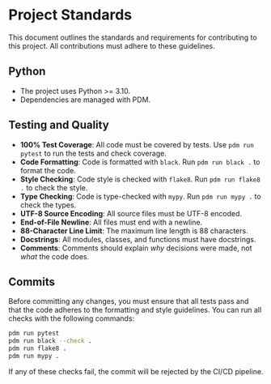 # Project Standards

This document outlines the standards and requirements for contributing to this project. All contributions must adhere to these guidelines.

## Python

- The project uses Python >= 3.10.
- Dependencies are managed with PDM.

## Testing and Quality

- **100% Test Coverage**: All code must be covered by tests. Use `pdm run pytest` to run the tests and check coverage.
- **Code Formatting**: Code is formatted with `black`. Run `pdm run black .` to format the code.
- **Style Checking**: Code style is checked with `flake8`. Run `pdm run flake8 .` to check the style.
- **Type Checking**: Code is type-checked with `mypy`. Run `pdm run mypy .` to check the types.
- **UTF-8 Source Encoding**: All source files must be UTF-8 encoded.
- **End-of-File Newline**: All files must end with a newline.
- **88-Character Line Limit**: The maximum line length is 88 characters.
- **Docstrings**: All modules, classes, and functions must have docstrings.
- **Comments**: Comments should explain *why* decisions were made, not *what* the code does.

## Commits

Before committing any changes, you must ensure that all tests pass and that the code adheres to the formatting and style guidelines. You can run all checks with the following commands:

```bash
pdm run pytest
pdm run black --check .
pdm run flake8 .
pdm run mypy .
```

If any of these checks fail, the commit will be rejected by the CI/CD pipeline.
